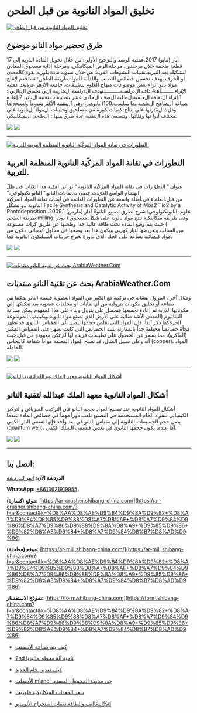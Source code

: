 # تخليق المواد النانوية من قبل الطحن

<a href="https://swt.shibang-china.com/?l=ar&img&k=%D8%AA%D8%AE%D9%84%D9%8A%D9%82+%D8%A7%D9%84%D9%85%D9%88%D8%A7%D8%AF+%D8%A7%D9%84%D9%86%D8%A7%D9%86%D9%88%D9%8A%D8%A9+%D9%85%D9%86+%D9%82%D8%A8%D9%84+%D8%A7%D9%84%D8%B7%D8%AD%D9%86" target="_blank">![تخليق المواد النانوية من قبل الطحن](http://static.shibang-china.com/all-800x300/312.jpg)</a>

## طرق تحضير مواد النانو موضوع
17 أيار (مايو) 2017.عملية الرصد والتزجيج الأولى: من خلال تحويل المادة الذرية إلى قطعة ضخمة خلال مرحلتين، مرحلة الرص الميكانيكي، ومرحلة إذابة مسحوق المعادن لتشكيله بعد التبريد.تقنيات التشوهات القوية: من خلال تشويه مادة بلورية بقوة كالمعدن أو الخزف بهدف تحسين خصائص التصلب واللدانة للمواد.طريقة الطحن: تستخدم لإنتاج مواد نانو.اثراء بعض موضوعات منهاج العلوم بتطبيقات. جامعة الأزهر غزةﺒﻌد ﻋﻤﻠﻴﺔ اﻹﺜراء.ــــــــأﻫ.4.داف اﻝدراﺴ.ﺔــــــــــ.ﺘﻬدف اﻝدراﺴﺔ اﻝﺤﺎﻝﻴﺔ إﻝﻰ ﺘﺤﻘﻴق اﻝﺘﺎﻝﻲ.: 1.إﺜراء اﻝﺜﻘﺎﻓﺔ اﻝﻌﻠﻤﻴﺔ.ﻝطﻠﺒﺔ اﻝﺼف اﻝﺤﺎدي ﻋﺸر.ﺒﺘطﺒﻴﻘﺎت.ﺘﻘﻨﻴﺔ اﻝﻨﺎﻨو. 2.إﻋﺎدة ﺼﻴﺎﻏﺔ اﻝﻤﻨﺎﻫﺞ اﻝﻌﻠﻤﻴﺔ ﺒﻤﺎ ﻴﺘﻨﺎﺴب.100(.ﻨﺎﻨوﻤﺘر، وﻫﻲ اﻝﺘﻘﻨﻴﺔ اﻷﻜﺜر ﺸﻴوﻋﺎً واﺴﺘﺨداﻤﺎً وذﻝك ﻝﻘدرﺘﻬﺎ ﻋﻠﻰ إﻨﺘﺎج ﻜﻤﻴﺎت ﻜﺒﻴرة.ﻤن.ﻤﺴﺎﺤﻴق وﺤﺒﻴﺒﺎت اﻝﻤواد اﻝﻨﺎﻨوﻴﺔ ﻋﻠﻰ ﻤﺨﺘﻠف أﻨواﻋﻬﺎ وﻓﺌﺎﺘﻬﺎ، وﺘﺘﻀﻤن ﻫذﻩ اﻝﺘﻘﻨﻴﺔ ﻋدة طرق ﻤﻨﻬﺎ.: اﻝطﺤن اﻝﻤﻴﻜﺎﻨﻴﻜﻲ.


<a href="https://whatsapp.shibangsoft.com/WhatsApp.php" target="_blank" title="WhatsApp">![](http://static.shibang-china.com/icon/whatsapp.png)</a> <a href="https://swt.shibang-china.com/?l=ar&icon&k=%D8%AA%D8%AE%D9%84%D9%8A%D9%82+%D8%A7%D9%84%D9%85%D9%88%D8%A7%D8%AF+%D8%A7%D9%84%D9%86%D8%A7%D9%86%D9%88%D9%8A%D8%A9+%D9%85%D9%86+%D9%82%D8%A8%D9%84+%D8%A7%D9%84%D8%B7%D8%AD%D9%86" target="_blank">![](http://static.shibang-china.com/icon/chat-ar.png)</a>

---

<a href="https://swt.shibang-china.com/?l=ar&img&k=%D8%AA%D8%AE%D9%84%D9%8A%D9%82+%D8%A7%D9%84%D9%85%D9%88%D8%A7%D8%AF+%D8%A7%D9%84%D9%86%D8%A7%D9%86%D9%88%D9%8A%D8%A9+%D9%85%D9%86+%D9%82%D8%A8%D9%84+%D8%A7%D9%84%D8%B7%D8%AD%D9%86" target="_blank">![التطورات في تقانة المواد المركّبة النانوية المنظمة العربية للتربية.](http://static.shibang-china.com/all-800x300/276.jpg)</a>

## التطورات في تقانة المواد المركّبة النانوية المنظمة العربية للتربية.
عنوان.&quot; التطوّ رات في تقانة المواد المركّبة النانوية.&quot; تو.أتي.أهمّية.هذا الكتاب في ظلّ االهتمام الواسع الذي.ت.حظى به.تقانات النانو.&quot; النانو تكنولوجي.&quot; من.قبل.العلماء.في.أمثلة واسعة عن التطورات القائمة في أبحاث تقانة المواد المركبة النانوية.،.و.تشكّل.Facile Synthesis and Catalytic Activity of Mos2 Tio2 by a Photodeposition .علوم النانوتكنولوجي: شرح لطرق تصنيع النانو6 آذار (مارس) 2009.1 طريقة الطحن milling: وهى طريقة ميكانيكية تنتج مواد نانوية على شكل مسحوق ( بودر ) حيث يتم وضع المادة تحت طاقة عالية جدا وطحنها عن طريق كرات مصنوعة من.السالب وتعريضها لتيار كهربى ويكون هذا بعد وضعها في محلول كيميائي مكون من مواد كيميائية تساعد على الحك الذي بدورة يخرج جزيئات السيليكون النانوية كما.


<a href="https://whatsapp.shibangsoft.com/WhatsApp.php" target="_blank" title="WhatsApp">![](http://static.shibang-china.com/icon/whatsapp.png)</a> <a href="https://swt.shibang-china.com/?l=ar&icon&k=%D8%AA%D8%AE%D9%84%D9%8A%D9%82+%D8%A7%D9%84%D9%85%D9%88%D8%A7%D8%AF+%D8%A7%D9%84%D9%86%D8%A7%D9%86%D9%88%D9%8A%D8%A9+%D9%85%D9%86+%D9%82%D8%A8%D9%84+%D8%A7%D9%84%D8%B7%D8%AD%D9%86" target="_blank">![](http://static.shibang-china.com/icon/chat-ar.png)</a>

---

<a href="https://swt.shibang-china.com/?l=ar&img&k=%D8%AA%D8%AE%D9%84%D9%8A%D9%82+%D8%A7%D9%84%D9%85%D9%88%D8%A7%D8%AF+%D8%A7%D9%84%D9%86%D8%A7%D9%86%D9%88%D9%8A%D8%A9+%D9%85%D9%86+%D9%82%D8%A8%D9%84+%D8%A7%D9%84%D8%B7%D8%AD%D9%86" target="_blank">![بحث عن تقنية النانو منتديات ArabiaWeather.Com](http://static.shibang-china.com/all-800x300/1366.jpg)</a>

## بحث عن تقنية النانو منتديات ArabiaWeather.Com
ومثال آخر ، البترول يتشابه في تركيبه مع الكثير من المواد العضوية,فتقنية النانو تمكننا من صناعة أو تخليق مكونات بترولية من أي نفايات أو مخلفات عضوية بعد تفكيكها إلي مكوناتها الذرية ثم إعادة تجميعها فنحصل على بترول.وبناء علي هذا المفهوم يمكن صناعة التيتانيوم (المعدن الأشد صلابة علي الأرض الذي تصنع.مواد نانوية ويكيبيديا، الموسوعة الحرةكما ذكر آنفاً، فإن المواد التي تقلص حجمها ليصل إلى المقياس النانوي قد تظهر فجأةً خصائصاً مختلفةً جداً بالمقارنة بتلك الخصائص التي كانت تظهر على المقياس المكبر (الماكرو)، مما يسفر عن الحصول على تطبيقاتٍ فريدةٍ لها لم تكن معهودةٍ من قبل.حيث أنه وعلى سبيل المثال، قد تصبح المواد المعتمة مواداً شفافة كالنحاس (copper)، المواد الخاملة.


<a href="https://whatsapp.shibangsoft.com/WhatsApp.php" target="_blank" title="WhatsApp">![](http://static.shibang-china.com/icon/whatsapp.png)</a> <a href="https://swt.shibang-china.com/?l=ar&icon&k=%D8%AA%D8%AE%D9%84%D9%8A%D9%82+%D8%A7%D9%84%D9%85%D9%88%D8%A7%D8%AF+%D8%A7%D9%84%D9%86%D8%A7%D9%86%D9%88%D9%8A%D8%A9+%D9%85%D9%86+%D9%82%D8%A8%D9%84+%D8%A7%D9%84%D8%B7%D8%AD%D9%86" target="_blank">![](http://static.shibang-china.com/icon/chat-ar.png)</a>

---

<a href="https://swt.shibang-china.com/?l=ar&img&k=%D8%AA%D8%AE%D9%84%D9%8A%D9%82+%D8%A7%D9%84%D9%85%D9%88%D8%A7%D8%AF+%D8%A7%D9%84%D9%86%D8%A7%D9%86%D9%88%D9%8A%D8%A9+%D9%85%D9%86+%D9%82%D8%A8%D9%84+%D8%A7%D9%84%D8%B7%D8%AD%D9%86" target="_blank">![أشكال المواد النانوية معهد الملك عبدالله لتقنية النانو](http://static.shibang-china.com/all-800x300/172.jpg)</a>

## أشكال المواد النانوية معهد الملك عبدالله لتقنية النانو
أشكال المواد النانوية عند تصنيع المواد بحجم النانو فإن التركيب الفيزيائي والتركيز الكيميائي للمواد الخام المستخدمة في التصنيع تلعب دوراً مهماً في خصائص المادة.عندما يصل حجم الجسيمات النانوية إلى مقياس النانو في بعد واحد فإنها تسمى البئر الكمي (quantum well)، أما عندما يكون حجمها النانوي في بعدين فتسمى السلك الكمي.

<a href="https://whatsapp.shibangsoft.com/WhatsApp.php" target="_blank" title="WhatsApp">![](http://static.shibang-china.com/icon/whatsapp.png)</a> <a href="https://swt.shibang-china.com/?l=ar&icon&k=%D8%AA%D8%AE%D9%84%D9%8A%D9%82+%D8%A7%D9%84%D9%85%D9%88%D8%A7%D8%AF+%D8%A7%D9%84%D9%86%D8%A7%D9%86%D9%88%D9%8A%D8%A9+%D9%85%D9%86+%D9%82%D8%A8%D9%84+%D8%A7%D9%84%D8%B7%D8%AD%D9%86" target="_blank">![](http://static.shibang-china.com/icon/chat-ar.png)</a>

---
## اتصل بنا:

**الدردشة الآن:** [انقر للدردشة](https://swt.shibang-china.com?l=ar&contact&k=%D8%AA%D8%AE%D9%84%D9%8A%D9%82+%D8%A7%D9%84%D9%85%D9%88%D8%A7%D8%AF+%D8%A7%D9%84%D9%86%D8%A7%D9%86%D9%88%D9%8A%D8%A9+%D9%85%D9%86+%D9%82%D8%A8%D9%84+%D8%A7%D9%84%D8%B7%D8%AD%D9%86)

**WhatsApp:**  [+8613621919955](https://whatsapp.shibangsoft.com/WhatsApp.php)

**موقع (كسارة):** [https://ar-crusher.shibang-china.com/](https://ar-crusher.shibang-china.com/?l=ar&contact&k=%D8%AA%D8%AE%D9%84%D9%8A%D9%82+%D8%A7%D9%84%D9%85%D9%88%D8%A7%D8%AF+%D8%A7%D9%84%D9%86%D8%A7%D9%86%D9%88%D9%8A%D8%A9+%D9%85%D9%86+%D9%82%D8%A8%D9%84+%D8%A7%D9%84%D8%B7%D8%AD%D9%86)

**موقع (مطحنة):** [https://ar-mill.shibang-china.com/](https://ar-mill.shibang-china.com/?l=ar&contact&k=%D8%AA%D8%AE%D9%84%D9%8A%D9%82+%D8%A7%D9%84%D9%85%D9%88%D8%A7%D8%AF+%D8%A7%D9%84%D9%86%D8%A7%D9%86%D9%88%D9%8A%D8%A9+%D9%85%D9%86+%D9%82%D8%A8%D9%84+%D8%A7%D9%84%D8%B7%D8%AD%D9%86)

**نموذج الاستفسار:** [https://form.shibang-china.com](https://form.shibang-china.com?l=ar&contact&k=%D8%AA%D8%AE%D9%84%D9%8A%D9%82+%D8%A7%D9%84%D9%85%D9%88%D8%A7%D8%AF+%D8%A7%D9%84%D9%86%D8%A7%D9%86%D9%88%D9%8A%D8%A9+%D9%85%D9%86+%D9%82%D8%A8%D9%84+%D8%A7%D9%84%D8%B7%D8%AD%D9%86)

* [كيف يتم صناعة الاسمنت](../22/%D9%83%D9%8A%D9%81%20%D9%8A%D8%AA%D9%85%20%D8%B5%D9%86%D8%A7%D8%B9%D8%A9%20%D8%A7%D9%84%D8%A7%D8%B3%D9%85%D9%86%D8%AA.md)

* [2nd ناحية آلة محطم ماليزيا](../23/2nd%20%D9%86%D8%A7%D8%AD%D9%8A%D8%A9%20%D8%A2%D9%84%D8%A9%20%D9%85%D8%AD%D8%B7%D9%85%20%D9%85%D8%A7%D9%84%D9%8A%D8%B2%D9%8A%D8%A7.md)

* [كيف تعدين خام الحديد](../25/%D9%83%D9%8A%D9%81%20%D8%AA%D8%B9%D8%AF%D9%8A%D9%86%20%D8%AE%D8%A7%D9%85%20%D8%A7%D9%84%D8%AD%D8%AF%D9%8A%D8%AF.md)

* [الأسفلت miand جي محطة المحمول المستمر](../23/%D8%A7%D9%84%D8%A3%D8%B3%D9%81%D9%84%D8%AA%20miand%20%D8%AC%D9%8A%20%D9%85%D8%AD%D8%B7%D8%A9%20%D8%A7%D9%84%D9%85%D8%AD%D9%85%D9%88%D9%84%20%D8%A7%D9%84%D9%85%D8%B3%D8%AA%D9%85%D8%B1.md)

* [سعر المعدات الميكانيكية فلوريت](../21/%D8%B3%D8%B9%D8%B1%20%D8%A7%D9%84%D9%85%D8%B9%D8%AF%D8%A7%D8%AA%20%D8%A7%D9%84%D9%85%D9%8A%D9%83%D8%A7%D9%86%D9%8A%D9%83%D9%8A%D8%A9%20%D9%81%D9%84%D9%88%D8%B1%D9%8A%D8%AA.md)

* [التكاليف والطاقة نفقات استخراج الألومنيو%d](../25/%D8%A7%D9%84%D8%AA%D9%83%D8%A7%D9%84%D9%8A%D9%81%20%D9%88%D8%A7%D9%84%D8%B7%D8%A7%D9%82%D8%A9%20%D9%86%D9%81%D9%82%D8%A7%D8%AA%20%D8%A7%D8%B3%D8%AA%D8%AE%D8%B1%D8%A7%D8%AC%20%D8%A7%D9%84%D8%A3%D9%84%D9%88%D9%85%D9%86%D9%8A%D9%88%25d.md)